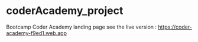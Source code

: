 # coderAcademy_project
Bootcamp Coder Academy landing page
see the live version : https://coder-academy-f9ed1.web.app
